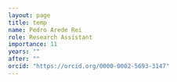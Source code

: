 ```yaml
---
layout: page
title: temp
name: Pedro Arede Rei
role: Research Assistant
importance: 11
years: ""
after: ""
orcid: "https://orcid.org/0000-0002-5693-3147"
---
```

